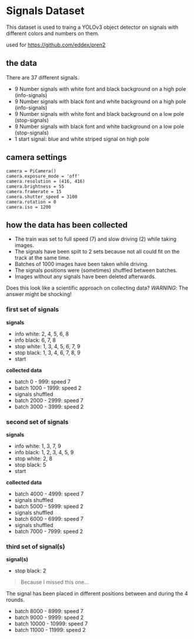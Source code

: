 # Signals Dataset

This dataset is used to traing a YOLOv3 object detector on signals with different colors and numbers on them.

used for https://github.com/eddex/pren2

## the data

There are 37 different signals.

- 9 Number signals with white font and black background on a high pole (info-signals)
- 9 Number signals with black font and white background on a high pole (info-signals)
- 9 Number signals with white font and black background on a low pole (stop-signals)
- 9 Number signals with black font and white background on a low pole (stop-signals)
- 1 start signal: blue and white striped signal on high pole

## camera settings

```
camera = PiCamera()
camera.exposure_mode = 'off'
camera.resolution = (416, 416)
camera.brightness = 55
camera.framerate = 15
camera.shutter_speed = 3100
camera.rotation = 0
camera.iso = 1200
```

## how the data has been collected

- The train was set to full speed (7) and slow driving (2) while taking images.
- The signals have been spilt to 2 sets because not all could fit on the track at the same time.
- Batches of 1000 images have been taken while driving.
- The signals positions were (sometimes) shuffled between batches.
- Images without any signals have been deleted afterwards.

Does this look like a scientific approach on collecting data? 
*WARNING*: The answer might be shocking!

### first set of signals

**signals**
- info white: 2, 4, 5, 6, 8
- info black: 6, 7, 8
- stop white: 1, 3, 4, 5, 6, 7, 9
- stop black: 1, 3, 4, 6, 7, 8, 9
- start

**collected data**
- batch 0 - 999: speed 7
- batch 1000 - 1999: speed 2
- signals shuffled
- batch 2000 - 2999: speed 7
- batch 3000 - 3999: speed 2

### second set of signals

**signals**
- info white: 1, 3, 7, 9
- info black: 1, 2, 3, 4, 5, 9
- stop white: 2, 8
- stop black: 5
- start

**collected data**
- batch 4000 - 4999: speed 7
- signals shuffled
- batch 5000 - 5999: speed 2
- signals shuffled
- batch 6000 - 6999: speed 7
- signals shuffled
- batch 7000 - 7999: speed 2

### third set of signal(s)

**signal(s)**
- stop black: 2

> Because I missed this one...

The signal has been placed in different positions between and during the 4 rounds.

- batch 8000 - 8999: speed 7
- batch 9000 - 9999: speed 2
- batch 10000 - 10999: speed 7
- batch 11000 - 11999: speed 2
